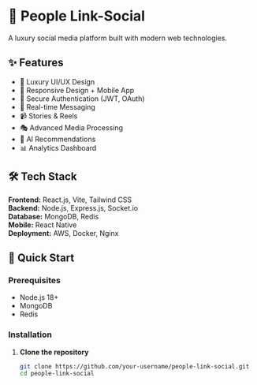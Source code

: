 # 🚀 People Link-Social

A luxury social media platform built with modern web technologies.

## ✨ Features

- 🎨 Luxury UI/UX Design
- 📱 Responsive Design + Mobile App
- 🔐 Secure Authentication (JWT, OAuth)
- 💬 Real-time Messaging
- 📹 Stories & Reels
- 🎭 Advanced Media Processing
- 🤖 AI Recommendations
- 📊 Analytics Dashboard

## 🛠️ Tech Stack

**Frontend:** React.js, Vite, Tailwind CSS  
**Backend:** Node.js, Express.js, Socket.io  
**Database:** MongoDB, Redis  
**Mobile:** React Native  
**Deployment:** AWS, Docker, Nginx

## 🚀 Quick Start

### Prerequisites
- Node.js 18+
- MongoDB
- Redis

### Installation

1. **Clone the repository**
   ```bash
   git clone https://github.com/your-username/people-link-social.git
   cd people-link-social